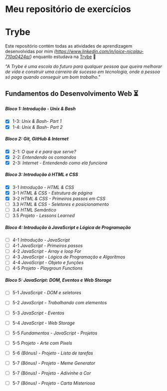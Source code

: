 # Meu repositório de exercícios

# Trybe

Este repositório contém todas as atividades de aprendizagem desenvolvidas por mim _(https://www.linkedin.com/in/joice-nicolau-710a0424a/)_ enquanto estudava na [Trybe](https://www.betrybe.com/) :rocket:

_"A Trybe é uma escola do futuro para qualquer pessoa que queira melhorar de vida e construir uma carreira de sucesso em tecnologia, onde a pessoa só paga quando conseguir um bom trabalho."_

## Fundamentos do Desenvolvimento Web :hourglass_flowing_sand:

##### Bloco 1: Introdução - Unix & Bash 

- [X] 1-3: _Unix & Bash- Part 1_
- [X] 1-4: _Unix & Bash- Part 2_

##### Bloco 2: Git, GitHub & Internet

- [X] 2-1: _O que é e para que serve?_
- [X] 2-2: _Entendendo os comandos_
- [X] 2-3: _Internet - Entendendo como ela funciona_

##### Bloco 3: Introdução à HTML e CSS

- [X] 3-1 _Introdução - HTML & CSS_
- [X] 3-1 _HTML & CSS - Estrutura de página_
- [X] 3-2 _HTML & CSS - Primeiros passos em CSS_
- [ ] 3.3 _HTML & CSS - Seletores e posicionamento_
- [ ] 3.4 _HTML Semântico_
- [ ] 3.5 _Projeto - Lessons Learned_ 

##### Bloco 4: Introdução à JavaScript e Lógica de Programação

- [ ] 4-1 _Introdução - JavaScript_
- [ ] 4-1 _JavaScript - Primeiros passos_
- [ ] 4-2 _JavaScript - Array e loop For_
- [ ] 4-3 _JavaScript - Lógica de Programação e Algoritmos_
- [ ] 4-4 _JavaScript - Objeto e funções_
- [ ] 4-5 _Projeto - Playgroun Functions_

##### Bloco 5: JavaScript: DOM, Eventos e Web Storage

- [ ] 5-1 _JavaScript - DOM e seletores_
- [ ] 5-2 _JavaScript - Trabalhando com elementos_
- [ ] 5-3 _JavaScript - Eventos_
- [ ] 5-4 _JavaScript - Web Storage_
- [ ] 5-5 _Fundamentos - JavaScript - Projetos_ 
- [ ] 5-5 _Projeto - Arte com Pixels_
- [ ] 5-6 _(Bônus) - Projeto - Lista de tarefas_
- [ ] 5-7 _(Bônus) - Projeto - Meme Generator_
- [ ] 5-7 _(Bônus) - Projeto - Adivinhe a Cor_ 
- [ ] 5-7 _(Bônus) - Projeto - Carta Misteriosa_


